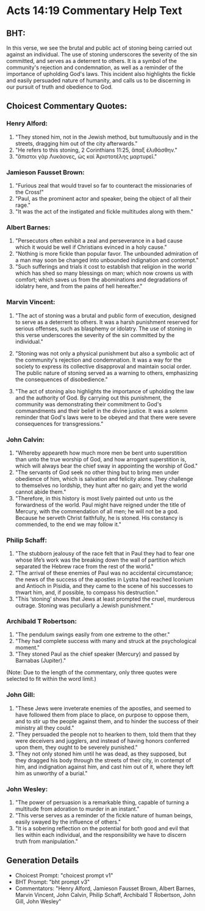 # Acts 14:19 Commentary Help Text

## BHT:
In this verse, we see the brutal and public act of stoning being carried out against an individual. The use of stoning underscores the severity of the sin committed, and serves as a deterrent to others. It is a symbol of the community's rejection and condemnation, as well as a reminder of the importance of upholding God's laws. This incident also highlights the fickle and easily persuaded nature of humanity, and calls us to be discerning in our pursuit of truth and obedience to God.

## Choicest Commentary Quotes:
### Henry Alford:
1. "They stoned him, not in the Jewish method, but tumultuously and in the streets, dragging him out of the city afterwards."
2. "He refers to this stoning, 2 Corinthians 11:25, ἅπαξ ἐλιθάσθην."
3. "ἄπιστοι γὰρ Λυκάονες, ὡς καὶ Ἀριστοτέλης μαρτυρεῖ."

### Jamieson Fausset Brown:
1. "Furious zeal that would travel so far to counteract the missionaries of the Cross!"
2. "Paul, as the prominent actor and speaker, being the object of all their rage."
3. "It was the act of the instigated and fickle multitudes along with them."

### Albert Barnes:
1. "Persecutors often exhibit a zeal and perseverance in a bad cause which it would be well if Christians evinced in a holy cause."
2. "Nothing is more fickle than popular favor. The unbounded admiration of a man may soon be changed into unbounded indignation and contempt."
3. "Such sufferings and trials it cost to establish that religion in the world which has shed so many blessings on man; which now crowns us with comfort; which saves us from the abominations and degradations of idolatry here, and from the pains of hell hereafter."

### Marvin Vincent:
1. "The act of stoning was a brutal and public form of execution, designed to serve as a deterrent to others. It was a harsh punishment reserved for serious offenses, such as blasphemy or idolatry. The use of stoning in this verse underscores the severity of the sin committed by the individual."

2. "Stoning was not only a physical punishment but also a symbolic act of the community's rejection and condemnation. It was a way for the society to express its collective disapproval and maintain social order. The public nature of stoning served as a warning to others, emphasizing the consequences of disobedience."

3. "The act of stoning also highlights the importance of upholding the law and the authority of God. By carrying out this punishment, the community was demonstrating their commitment to God's commandments and their belief in the divine justice. It was a solemn reminder that God's laws were to be obeyed and that there were severe consequences for transgressions."

### John Calvin:
1. "Whereby appeareth how much more men be bent unto superstition than unto the true worship of God, and how arrogant superstition is, which will always bear the chief sway in appointing the worship of God."
2. "The servants of God seek no other thing but to bring men under obedience of him, which is salvation and felicity alone. They challenge to themselves no lordship, they hunt after no gain; and yet the world cannot abide them."
3. "Therefore, in this history is most lively painted out unto us the forwardness of the world. Paul might have reigned under the title of Mercury, with the commendation of all men; he will not be a god. Because he serveth Christ faithfully, he is stoned. His constancy is commended, to the end we may follow it."

### Philip Schaff:
1. "The stubborn jealousy of the race felt that in Paul they had to fear one whose life’s work was the breaking down the wall of partition which separated the Hebrew race from the rest of the world."
2. "The arrival of these enemies of Paul was no accidental circumstance; the news of the success of the apostles in Lystra had reached Iconium and Antioch in Pisidia, and they came to the scene of his successes to thwart him, and, if possible, to compass his destruction."
3. "This ‘stoning’ shows that Jews at least prompted the cruel, murderous outrage. Stoning was peculiarly a Jewish punishment."

### Archibald T Robertson:
1. "The pendulum swings easily from one extreme to the other."
2. "They had complete success with many and struck at the psychological moment."
3. "They stoned Paul as the chief speaker (Mercury) and passed by Barnabas (Jupiter)."

(Note: Due to the length of the commentary, only three quotes were selected to fit within the word limit.)

### John Gill:
1. "These Jews were inveterate enemies of the apostles, and seemed to have followed them from place to place, on purpose to oppose them, and to stir up the people against them, and to hinder the success of their ministry all they could."
2. "They persuaded the people not to hearken to them, told them that they were deceivers and jugglers, and instead of having honors conferred upon them, they ought to be severely punished."
3. "They not only stoned him until he was dead, as they supposed, but they dragged his body through the streets of their city, in contempt of him, and indignation against him, and cast him out of it, where they left him as unworthy of a burial."

### John Wesley:
1. "The power of persuasion is a remarkable thing, capable of turning a multitude from adoration to murder in an instant."
2. "This verse serves as a reminder of the fickle nature of human beings, easily swayed by the influence of others."
3. "It is a sobering reflection on the potential for both good and evil that lies within each individual, and the responsibility we have to discern truth from manipulation."


## Generation Details
- Choicest Prompt: "choicest prompt v1"
- BHT Prompt: "bht prompt v3"
- Commentators: "Henry Alford, Jamieson Fausset Brown, Albert Barnes, Marvin Vincent, John Calvin, Philip Schaff, Archibald T Robertson, John Gill, John Wesley"
